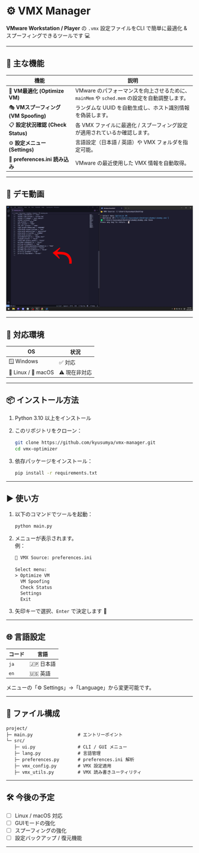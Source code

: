 # ⚙️ VMX Manager

**VMware Workstation / Player** の `.vmx` 設定ファイルをCLI で簡単に最適化 & スプーフィングできるツールです 💻  

---

## 🚀 主な機能

| 機能 | 説明 |
|------|------|
| 🧠 **VM最適化 (Optimize VM)** | VMware のパフォーマンスを向上させるために、`mainMem` や `sched.mem` の設定を自動調整します。 |
| 🎭 **VMスプーフィング (VM Spoofing)** | ランダムな UUID を自動生成し、ホスト識別情報を偽装します。 |
| 📋 **設定状況確認 (Check Status)** | 各 VMX ファイルに最適化 / スプーフィング設定が適用されているか確認します。 |
| ⚙️ **設定メニュー (Settings)** | 言語設定（日本語 / 英語）や VMX フォルダを指定可能。 |
| 💾 **preferences.ini 読み込み** | VMware の最近使用した VMX 情報を自動取得。 |

---

## 🎥 デモ動画

[![Demo](assets/screenshot.png)](https://youtu.be/z3AU4aGuoVw)

---

## 🧩 対応環境

| OS | 状況 |
|----|------|
| 🪟 Windows | ✅ 対応 |
| 🐧 Linux / 🍎 macOS | ⚠️ 現在非対応 |

---

## 📦 インストール方法

1. Python 3.10 以上をインストール  
2. このリポジトリをクローン：

   ```bash
   git clone https://github.com/kyusumya/vmx-manager.git
   cd vmx-optimizer
   ```

3. 依存パッケージをインストール：

   ```bash
   pip install -r requirements.txt
   ```

---

## ▶️ 使い方

1. 以下のコマンドでツールを起動：

   ```bash
   python main.py
   ```

2. メニューが表示されます。  
   例：

   ```
   📂 VMX Source: preferences.ini

   Select menu:
   > Optimize VM
     VM Spoofing
     Check Status
     Settings
     Exit
   ```

3. 矢印キーで選択、`Enter` で決定します 🎯  

---

## 🌐 言語設定

| コード | 言語 |
|--------|------|
| `ja` | 🇯🇵 日本語 |
| `en` | 🇺🇸 英語 |

メニューの「⚙️ Settings」→「Language」から変更可能です。

---

## 🧰 ファイル構成

```
project/
├─ main.py                 # エントリーポイント
└─ src/
   ├─ ui.py                # CLI / GUI メニュー
   ├─ lang.py              # 言語管理
   ├─ preferences.py       # preferences.ini 解析
   ├─ vmx_config.py        # VMX 設定適用
   ├─ vmx_utils.py         # VMX 読み書きユーティリティ
```

---

## 🛠️ 今後の予定

- [ ] Linux / macOS 対応  
- [ ] GUIモードの強化
- [ ] スプーフィングの強化  
- [ ] 設定バックアップ / 復元機能  

---
